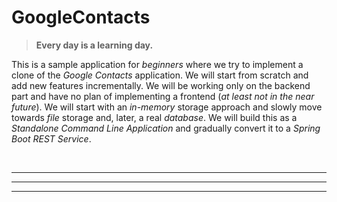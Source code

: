 # GoogleContacts

> **Every day is a learning day.**

This is a sample application for _beginners_ where we try to implement a clone of the _Google Contacts_ application.
We will start from scratch and add new features incrementally. We will be working only on the backend part and have no
plan of
implementing a frontend (_at least not in the near future_). We will start with an _in-memory_ storage approach and
slowly move towards _file_ storage and, later, a real _database_. We will build this as a _Standalone Command Line
Application_ and gradually convert it to a _Spring Boot REST Service_.

<br/>

---
---
---

<br/>
